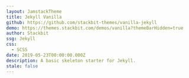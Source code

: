 ```yaml
---
layout: JamstackTheme
title: Jekyll Vanilla
github: https://github.com/stackbit-themes/vanilla-jekyll
demo: https://themes.stackbit.com/demos/vanilla?themeBarHidden=true
author: Stackbit
ssg: Jekyll
css:
  - SCSS
date: 2019-05-23T00:00:00.000Z
description: A basic skeleton starter for Jekyll.
stale: false
---
```

